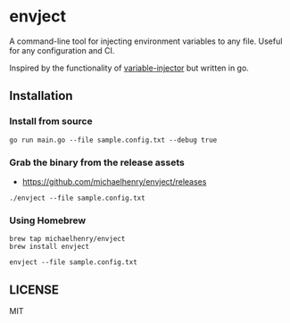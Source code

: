 # envject

 A command-line tool for injecting environment variables to any file. Useful for any configuration and CI.

Inspired by the functionality of [variable-injector](https://github.com/LucianoPAlmeida/variable-injector) but written in go.

## Installation

### Install from source

```shell
go run main.go --file sample.config.txt --debug true
```

### Grab the binary from the release assets

- https://github.com/michaelhenry/envject/releases

```shell
./envject --file sample.config.txt
```

### Using Homebrew

```shell
brew tap michaelhenry/envject
brew install envject
```

```shell
envject --file sample.config.txt
```


## LICENSE

MIT

